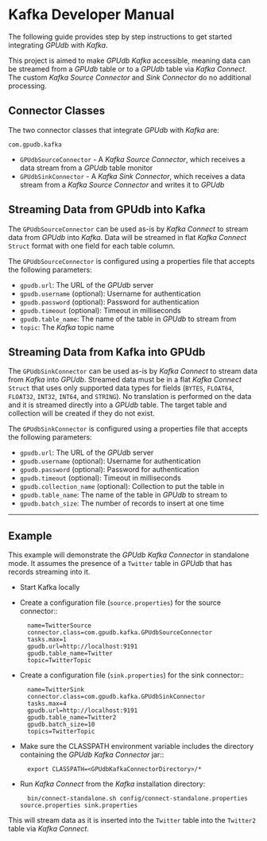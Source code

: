 Kafka Developer Manual
======================

The following guide provides step by step instructions to get started
integrating *GPUdb* with *Kafka*.

This project is aimed to make *GPUdb* *Kafka* accessible, meaning data can be
streamed from a *GPUdb* table or to a *GPUdb* table via *Kafka Connect*.  The
custom *Kafka Source Connector* and *Sink Connector* do no additional
processing.



Connector Classes
-----------------

The two connector classes that integrate *GPUdb* with *Kafka* are:

``com.gpudb.kafka``

* ``GPUdbSourceConnector`` - A *Kafka Source Connector*, which receives a data
stream from a *GPUdb* table monitor
* ``GPUdbSinkConnector`` - A *Kafka Sink Connector*, which receives a data
stream from a *Kafka Source Connector* and writes it to *GPUdb*



Streaming Data from GPUdb into Kafka
------------------------------------

The ``GPUdbSourceConnector`` can be used as-is by *Kafka Connect* to stream
data from *GPUdb* into *Kafka*. Data will be streamed in flat *Kafka Connect*
``Struct`` format with one field for each table column.

The ``GPUdbSourceConnector`` is configured using a properties file that
accepts the following parameters:

* ``gpudb.url``: The URL of the *GPUdb* server
* ``gpudb.username`` (optional): Username for authentication
* ``gpudb.password`` (optional): Password for authentication
* ``gpudb.timeout`` (optional): Timeout in milliseconds 
* ``gpudb.table_name``: The name of the table in *GPUdb* to stream from
* ``topic``: The *Kafka* topic name



Streaming Data from Kafka into GPUdb
------------------------------------

The ``GPUdbSinkConnector`` can be used as-is by *Kafka Connect* to stream
data from *Kafka* into *GPUdb*. Streamed data must be in a flat *Kafka Connect*
``Struct`` that uses only supported data types for fields (``BYTES``,
``FLOAT64``, ``FLOAT32``, ``INT32``, ``INT64``, and ``STRING``). No
translation is performed on the data and it is streamed directly into a
*GPUdb* table. The target table and collection will be created if they do
not exist.

The ``GPUdbSinkConnector`` is configured using a properties file that
accepts the following parameters:

* ``gpudb.url``: The URL of the *GPUdb* server
* ``gpudb.username`` (optional): Username for authentication
* ``gpudb.password`` (optional): Password for authentication
* ``gpudb.timeout`` (optional): Timeout in milliseconds
* ``gpudb.collection_name`` (optional): Collection to put the table in
* ``gpudb.table_name``: The name of the table in *GPUdb* to stream to
* ``gpudb.batch_size``: The number of records to insert at one time


-----


Example
-------

This example will demonstrate the *GPUdb Kafka Connector* in standalone
mode. It assumes the presence of a ``Twitter`` table in *GPUdb* that has
records streaming into it.

* Start Kafka locally

* Create a configuration file (``source.properties``) for the source connector::

        name=TwitterSource
        connector.class=com.gpudb.kafka.GPUdbSourceConnector
        tasks.max=1
        gpudb.url=http://localhost:9191
        gpudb.table_name=Twitter
        topic=TwitterTopic

* Create a configuration file (``sink.properties``) for the sink connector::

        name=TwitterSink
        connector.class=com.gpudb.kafka.GPUdbSinkConnector
        tasks.max=4
        gpudb.url=http://localhost:9191
        gpudb.table_name=Twitter2
        gpudb.batch_size=10
        topics=TwitterTopic

* Make sure the CLASSPATH environment variable includes the directory
  containing the *GPUdb Kafka Connector* jar::

        export CLASSPATH=<GPUdbKafkaConnectorDirectory>/*

* Run *Kafka Connect* from the *Kafka* installation directory:

        bin/connect-standalone.sh config/connect-standalone.properties source.properties sink.properties

This will stream data as it is inserted into the ``Twitter`` table into
the ``Twitter2`` table via *Kafka Connect*.